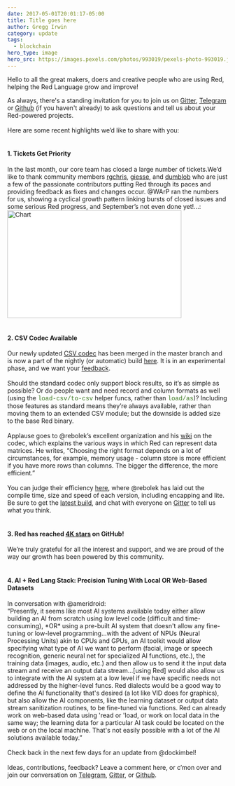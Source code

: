 ```yaml
---
date: 2017-05-01T20:01:17-05:00
title: Title goes here
author: Gregg Irwin
category: update
tags:
  - blockchain
hero_type: image
hero_src: https://images.pexels.com/photos/993019/pexels-photo-993019.jpeg?auto=compress&cs=tinysrgb&h=650&w=940
---
```


Hello to all the great makers, doers and creative people who are using Red, helping the Red Language grow and improve!

As always, there's a standing invitation for you to join us on <a href="https://gitter.im/red/help" target="_blank">Gitter</a>, <a href="https://t.me/redofficial" target="_blank">Telegram</a> or <a href="https://github.com/red" target="_blank">Github</a> (if you haven't already) to ask questions and tell us about your Red-powered projects.<br />
<br />
Here are some recent highlights we’d like to share with you:<br />
<br />
<h4>
1. Tickets Get Priority</h4>
In the last month, our core team has closed a large number of tickets.We’d like to thank community members <a href="https://github.com/red/red/issues/4006" target="_blank">rgchris</a>, <a href="https://github.com/red/red/issues/3950" target="_blank">giesse</a>, and <a href="https://github.com/red/red/issues/3915" target="_blank">dumblob</a> who are just a few of the passionate contributors putting Red through its paces and providing feedback as fixes and changes occur. @WArP ran the numbers for us, showing a cyclical growth pattern linking bursts of closed issues and some serious Red progress, and September’s not even done yet!...:<br />
<img height="246" src="https://lh4.googleusercontent.com/YDTKrNALQF7Q_z27RQE1Z9CYPT4rihiZaRcoFG55Jw4MlOVps7NlIH14sVHbns5Qhrq_Khx1UyJq7NshSk9-sZYods6RgfVWUZAEacC7b1oSYU6lqnAz9wFDO-SjDXfU1XECdl4T" style="background-color: white; color: #222222; font-family: arial; font-size: 11pt; margin-left: 0px; margin-top: 0px; white-space: pre-wrap;" title="Chart" width="398" /><br />
<br />
<h4>
2. CSV Codec Available</h4>
Our newly updated&nbsp;<a href="https://github.com/red/red/wiki/CSV-codec" target="_blank">CSV codec</a>&nbsp;has been merged in the master branch and is now a part of the nightly (or automatic) build&nbsp;<a href="https://www.red-lang.org/p/download.html" target="_blank">here</a>. It is in an experimental phase, and we want your&nbsp;<a href="https://gitter.im/red/red" target="_blank">feedback</a>.<br />
<br />
Should the standard codec only support block results, so it’s as simple as possible? Or do people want and need record and column formats as well (using the <span style="color: #38761d; font-family: &quot;courier new&quot; , &quot;courier&quot; , monospace;">load-csv/to-csv</span>&nbsp;helper funcs, rather than <span style="color: #38761d; font-family: &quot;courier new&quot; , &quot;courier&quot; , monospace;">load/as</span>)? Including those features as standard means they’re always available, rather than moving them to an extended CSV module; but the downside is added size to the base Red binary.<br />
<br />
Applause goes to @rebolek’s excellent organization and his <a href="https://github.com/red/red/wiki/CSV-codec" target="_blank">wiki</a> on the codec, which explains the various ways in which Red can represent data matrices. He writes, “Choosing the right format depends on a lot of circumstances, for example, memory usage - column store is more efficient if you have more rows than columns. The bigger the difference, the more efficient.”<br />
<br />
You can judge their efficiency <a href="https://gist.github.com/rebolek/e9c718175a0c60c1ec1a6e1a97d8cd2c" target="_blank">here</a>, where @rebolek has laid out the compile time, size and speed of each version, including encapping and lite. Be sure to get the <a href="https://www.red-lang.org/p/download.html" target="_blank">latest build</a>, and chat with everyone on <a href="https://gitter.im/red/red" target="_blank">Gitter</a> to tell us what you think.
<br />
<br />
<h4>
3. Red has reached <a href="https://github.com/red/red/stargazers" target="_blank">4K stars</a> on GitHub!</h4>
We’re truly grateful for all the interest and support, and we are proud of the way our growth has been powered by this community.<br />
<br />
<h4>
4. AI + Red Lang Stack: Precision Tuning With Local OR Web-Based Datasets</h4>
In conversation with @ameridroid:<br />
“Presently, it seems like most AI systems available today either allow building an AI from scratch using low level code (difficult and time-consuming), *OR* using a pre-built AI system that doesn't allow any fine-tuning or low-level programming...with the advent of NPUs (Neural Processing Units) akin to CPUs and GPUs, an AI toolkit would allow specifying what type of AI we want to perform (facial, image or speech recognition, generic neural net for specialized AI functions, etc.), the training data (images, audio, etc.) and then allow us to send it the input data stream and receive an output data stream…[using Red] would also allow us to integrate with the AI system at a low level if we have specific needs not addressed by the higher-level funcs. Red dialects would be a good way to define the AI functionality that's desired (a lot like VID does for graphics), but also allow the AI components, like the learning dataset or output data stream sanitization routines, to be fine-tuned via functions. Red can already work on web-based data using 'read or 'load, or work on local data in the same way; the learning data for a particular AI task could be located on the web or on the local machine. That's not easily possible with a lot of the AI solutions available today.”<br />
<br />
Check back in the next few days for an update from @dockimbel!<br />
<br />
Ideas, contributions, feedback? Leave a comment here, or c’mon over and join our conversation on&nbsp;<a href="https://t.me/redofficial" target="_blank">Telegram</a>,&nbsp;<a href="https://gitter.im/red/help" target="_blank">Gitter</a>,&nbsp;or&nbsp;<a href="https://github.com/red" target="_blank">Github</a>.
